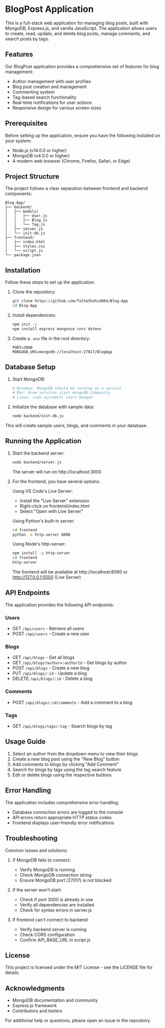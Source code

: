 # BlogPost Application

This is a full-stack web application for managing blog posts, built with MongoDB, Express.js, and vanilla JavaScript. The application allows users to create, read, update, and delete blog posts, manage comments, and search posts by tags.

## Features

Our BlogPost application provides a comprehensive set of features for blog management:

- Author management with user profiles
- Blog post creation and management
- Commenting system
- Tag-based search functionality
- Real-time notifications for user actions
- Responsive design for various screen sizes

## Prerequisites

Before setting up the application, ensure you have the following installed on your system:

- Node.js (v14.0.0 or higher)
- MongoDB (v4.0.0 or higher)
- A modern web browser (Chrome, Firefox, Safari, or Edge)

## Project Structure

The project follows a clear separation between frontend and backend components:

```
Blog-App/
├── backend/
│   ├── models/
│   │   ├── User.js
│   │   ├── Blog.js
│   │   └── Tag.js
│   ├── server.js
│   └── init-db.js
├── frontend/
│   ├── index.html
│   ├── styles.css
│   └── script.js
└── package.json
```

## Installation

Follow these steps to set up the application:

1. Clone the repository:
   ```bash
   git clone https://github.com/TalhaShahid004/Blog-App
   cd Blog-App
   ```

2. Install dependencies:
   ```bash
   npm init -y
   npm install express mongoose cors dotenv
   ```

3. Create a `.env` file in the root directory:
   ```
   PORT=3000
   MONGODB_URI=mongodb://localhost:27017/BlogApp
   ```

## Database Setup

1. Start MongoDB:
   ```bash
   # Windows: MongoDB should be running as a service
   # Mac: brew services start mongodb-community
   # Linux: sudo systemctl start mongod
   ```

2. Initialize the database with sample data:
   ```bash
   node backend/init-db.js
   ```

This will create sample users, blogs, and comments in your database.

## Running the Application

1. Start the backend server:
   ```bash
   node backend/server.js
   ```
   The server will run on http://localhost:3000

2. For the frontend, you have several options:

   Using VS Code's Live Server:
   - Install the "Live Server" extension
   - Right-click on frontend/index.html
   - Select "Open with Live Server"
   
   Using Python's built-in server:
   ```bash
   cd frontend
   python -m http.server 8080
   ```
   
   Using Node's http-server:
   ```bash
   npm install -g http-server
   cd frontend
   http-server
   ```

   The frontend will be available at http://localhost:8080 or http://127.0.0.1:5500 (Live Server)

## API Endpoints

The application provides the following API endpoints:

### Users
- GET `/api/users` - Retrieve all users
- POST `/api/users` - Create a new user

### Blogs
- GET `/api/blogs` - Get all blogs
- GET `/api/blogs?author=:authorId` - Get blogs by author
- POST `/api/blogs` - Create a new blog
- PUT `/api/blogs/:id` - Update a blog
- DELETE `/api/blogs/:id` - Delete a blog

### Comments
- POST `/api/blogs/:id/comments` - Add a comment to a blog

### Tags
- GET `/api/blogs/tags/:tag` - Search blogs by tag

## Usage Guide

1. Select an author from the dropdown menu to view their blogs
2. Create a new blog post using the "New Blog" button
3. Add comments to blogs by clicking "Add Comment"
4. Search for blogs by tags using the tag search feature
5. Edit or delete blogs using the respective buttons

## Error Handling

The application includes comprehensive error handling:
- Database connection errors are logged to the console
- API errors return appropriate HTTP status codes
- Frontend displays user-friendly error notifications

## Troubleshooting

Common issues and solutions:

1. If MongoDB fails to connect:
   - Verify MongoDB is running
   - Check MongoDB connection string
   - Ensure MongoDB port (27017) is not blocked

2. If the server won't start:
   - Check if port 3000 is already in use
   - Verify all dependencies are installed
   - Check for syntax errors in server.js

3. If frontend can't connect to backend:
   - Verify backend server is running
   - Check CORS configuration
   - Confirm API_BASE_URL in script.js

## License

This project is licensed under the MIT License - see the LICENSE file for details

## Acknowledgments

- MongoDB documentation and community
- Express.js framework
- Contributors and testers

For additional help or questions, please open an issue in the repository.
